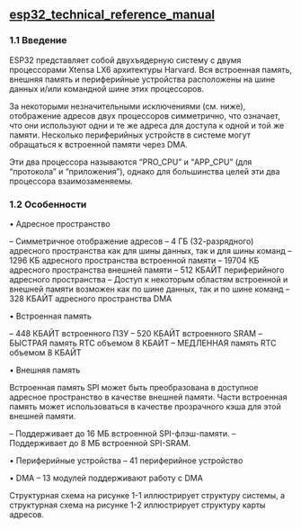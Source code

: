 ## [esp32_technical_reference_manual](esp32_technical_reference_manual_en.pdf)

### 1.1 Введение

ESP32 представляет собой двухъядерную систему с двумя процессорами Xtensa LX6 архитектуры Harvard. Вся встроенная память, внешняя
память и периферийные устройства расположены на шине данных и/или командной шине этих процессоров.

За некоторыми незначительными исключениями (см. ниже), отображение адресов двух процессоров симметрично, что означает, что они
используют одни и те же адреса для доступа к одной и той же памяти. Несколько периферийных устройств в системе могут обращаться к встроенной
памяти через DMA.

Эти два процессора называются “PRO_CPU” и “APP_CPU” (для “протокола” и “приложения”), однако для большинства целей эти два процессора взаимозаменяемы.

### 1.2 Особенности

• Адресное пространство

– Симметричное отображение адресов
– 4 ГБ (32-разрядного) адресного пространства как для шины данных, так и для шины команд
– 1296 КБ адресного пространства встроенной памяти
– 19704 КБ адресного пространства внешней памяти
– 512 КБАЙТ периферийного адресного пространства
– Доступ к некоторым областям встроенной и внешней памяти возможен как по шине данных, так и по шине команд
– 328 КБАЙТ адресного пространства DMA

• Встроенная память

– 448 КБАЙТ встроенного ПЗУ
– 520 КБАЙТ встроенного SRAM
– БЫСТРАЯ память RTC объемом 8 КБАЙТ
– МЕДЛЕННАЯ память RTC объемом 8 КБАЙТ

• Внешняя память

Встроенная память SPI может быть преобразована в доступное адресное пространство в качестве внешней памяти. Части
встроенная память может использоваться в качестве прозрачного кэша для этой внешней памяти.

– Поддерживает до 16 МБ встроенной SPI-флэш-памяти.
– Поддерживает до 8 МБ встроенной SPI-SRAM.

• Периферийные устройства
– 41 периферийное устройство

• DMA
– 13 модулей поддерживают работу с DMA

Структурная схема на рисунке 1-1 иллюстрирует структуру системы, а структурная схема на рисунке 1-2 иллюстрирует
структуру карты адресов.
